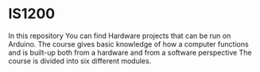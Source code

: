 # IS1200

In this repository You can find Hardware projects that can be run on Arduino.
The course gives basic knowledge of how a computer functions and is built-up both
from a hardware and from a software perspective The course is divided into six
different modules.


